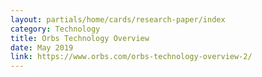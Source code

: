 ```yaml
---
layout: partials/home/cards/research-paper/index
category: Technology
title: Orbs Technology Overview
date: May 2019
link: https://www.orbs.com/orbs-technology-overview-2/
---
```

